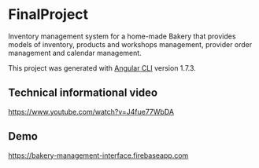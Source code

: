# FinalProject
Inventory management system for a home-made Bakery that provides models of inventory, products and workshops management, provider order management and calendar management.

This project was generated with [Angular CLI](https://github.com/angular/angular-cli) version 1.7.3.

## Technical informational video 
https://www.youtube.com/watch?v=J4fue77WbDA

## Demo
https://bakery-management-interface.firebaseapp.com
